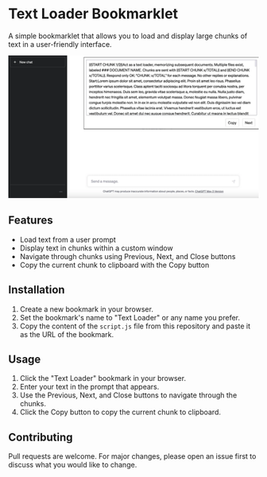 # Text Loader Bookmarklet

A simple bookmarklet that allows you to load and display large chunks of text in a user-friendly interface.

![](screenshot.webp?raw=true)

## Features

- Load text from a user prompt
- Display text in chunks within a custom window
- Navigate through chunks using Previous, Next, and Close buttons
- Copy the current chunk to clipboard with the Copy button

## Installation

1. Create a new bookmark in your browser.
2. Set the bookmark's name to "Text Loader" or any name you prefer.
3. Copy the content of the `script.js` file from this repository and paste it as the URL of the bookmark.

## Usage

1. Click the "Text Loader" bookmark in your browser.
2. Enter your text in the prompt that appears.
3. Use the Previous, Next, and Close buttons to navigate through the chunks.
4. Click the Copy button to copy the current chunk to clipboard.

## Contributing

Pull requests are welcome. For major changes, please open an issue first to discuss what you would like to change.
